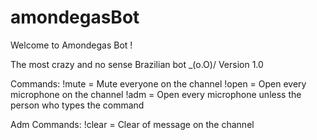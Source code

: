# amondegasBot

Welcome to Amondegas Bot ! 

The most crazy and no sense Brazilian bot _(o.O)/ 
Version 1.0 

Commands: !mute = Mute everyone on the channel 
          !open = Open every microphone on the channel 
          !adm = Open every microphone unless the person who types the command

Adm Commands:  !clear <number> = Clear <number> of message on the channel
